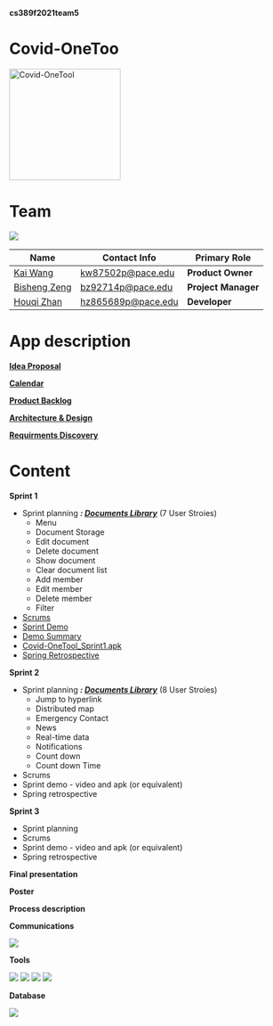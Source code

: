**cs389f2021team5**


# Covid-OneToo

<img src="https://i.ibb.co/cXS848q/Covid-One-Tool-icon.jpg" width="200" height="200" alt="Covid-OneTool"/><br/>

# Team

[![](https://www.linkpicture.com/q/team5_1.png)](https://github.com/paceuniversity/cs389f2021team5)

| Name                                      | Contact Info      | Primary Role    |
| ----------------------------------------- | ----------------- | --------------- |
| [Kai Wang](https://github.com/CarviS0302)     | kw87502p@pace.edu | **Product Owner**    |
| [Bisheng Zeng](https://github.com/Besen-Zeng)       | bz92714p@pace.edu | **Project Manager**   |
| [Houqi Zhan](https://github.com/HouqiZhan) | hz865689p@pace.edu | **Developer** |


# App description

**[Idea Proposal](https://docs.google.com/document/d/10HzmWiZ-ZYNHuIuPu6Zc_sZbIoZLwivT6GTfsrmtq9M/edit)**

**[Calendar](https://calendar.google.com/calendar/u/0/r?cid=aXZoMmU3NjhzMjRkdGlxZWYwcXZvbzhxcjBAZ3JvdXAuY2FsZW5kYXIuZ29vZ2xlLmNvbQ)**

**[Product Backlog](https://docs.google.com/spreadsheets/d/1RePMRRWv7yBRKYANbVbAyTcsCUguQooIgWcC0NjKyNI/edit#gid=8)**

**[Architecture & Design](https://docs.google.com/document/d/1LkolHQe2s3tgM076YDKm34zMqBLKcNG2PJ8_w9CIGQ8/edit)**

**[Requirments Discovery](https://docs.google.com/document/d/1LkolHQe2s3tgM076YDKm34zMqBLKcNG2PJ8_w9CIGQ8/edit)**




# Content

**Sprint 1**

* Sprint planning _**: [Documents Library](https://docs.google.com/spreadsheets/d/1RePMRRWv7yBRKYANbVbAyTcsCUguQooIgWcC0NjKyNI/edit#gid=1782717252)**_
(7 User Stroies)
  - Menu
  - Document Storage
  - Edit document
  - Delete document
  - Show document
  - Clear document list
  - Add member
  - Edit member
  - Delete member
  - Filter
* [Scrums](https://docs.google.com/document/d/1XysocCuq3QqqIsNdhdg-6yMqM7jf-PUR_xQvrPCZqzM/edit?usp=sharing) 
* [Sprint Demo](https://youtu.be/WkR-Vl1aPgE)
* [Demo Summary](https://docs.google.com/document/d/1m1IFAnAkUjCBVs2ZXXIaFMsEFV1n77WogcojIa9rzzQ/edit?usp=sharing)
* [Covid-OneTool_Sprint1.apk](https://drive.google.com/file/d/1WSw80jwXFgJx1njYXW21DdE5CPpm90Rx/view?usp=sharing)
* [Spring Retrospective](https://docs.google.com/document/d/1wZtkJAjd6SJv8jj8dWBOp739AGGKLfOIEgKcv-JDtiE/edit?usp=sharing)

**Sprint 2**

* Sprint planning _**: [Documents Library](https://docs.google.com/spreadsheets/d/1ZXjuovOq8Lk2VpZvOy0PxUR-YUsTijyQcGmZ7OE__zQ/edit#gid=0)**_
(8 User Stroies)
  - Jump to hyperlink
  - Distributed map
  - Emergency Contact
  - News
  - Real-time data
  - Notifications
  - Count down
  - Count down Time
* Scrums
* Sprint demo - video and apk (or equivalent)
* Spring retrospective

**Sprint 3** 

* Sprint planning
* Scrums
* Sprint demo - video and apk (or equivalent)
* Spring retrospective

**Final presentation**

**Poster**

**Process description**

**Communications**

 [![](https://i.imgur.com/md5VyLX.png)](https://discord.com/)

**Tools**

 [![](https://i.imgur.com/sUs2pG4.png)](https://github.com/) [![](https://i.imgur.com/DMpHchR.png)](https://developer.android.com/studio) [![](https://i.imgur.com/1jS4ZyR.png)](https://www.google.com/drive/) [![](https://i.imgur.com/UFflCJs.png)](https://www.adobe.com/products/photoshop.html) 
 
 **Database**
 
 [![](https://github.com/guolindev/LitePal/blob/master/sample/src/main/logo/mini_logo.png?raw=true)](https://github.com/guolindev/LitePal) 
